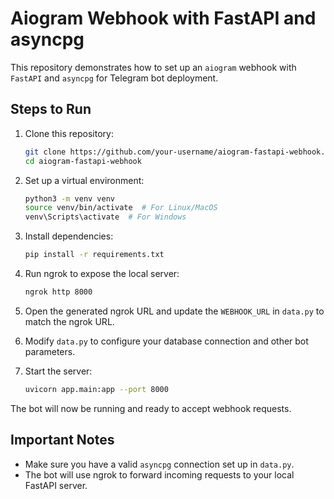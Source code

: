 # Aiogram Webhook with FastAPI and asyncpg

This repository demonstrates how to set up an `aiogram` webhook with `FastAPI` and `asyncpg` for Telegram bot deployment.

## Steps to Run

1. Clone this repository:
   ```bash
   git clone https://github.com/your-username/aiogram-fastapi-webhook.git
   cd aiogram-fastapi-webhook
   ```

2. Set up a virtual environment:
   ```bash
   python3 -m venv venv
   source venv/bin/activate  # For Linux/MacOS
   venv\Scripts\activate  # For Windows
   ```

3. Install dependencies:
   ```bash
   pip install -r requirements.txt
   ```

4. Run ngrok to expose the local server:
   ```bash
   ngrok http 8000
   ```

5. Open the generated ngrok URL and update the `WEBHOOK_URL` in `data.py` to match the ngrok URL.

6. Modify `data.py` to configure your database connection and other bot parameters.

7. Start the server:
   ```bash
   uvicorn app.main:app --port 8000
   ```

The bot will now be running and ready to accept webhook requests.

## Important Notes

- Make sure you have a valid `asyncpg` connection set up in `data.py`.
- The bot will use ngrok to forward incoming requests to your local FastAPI server.
